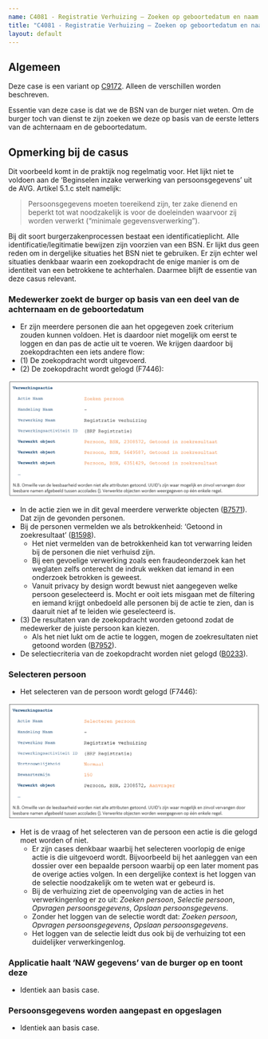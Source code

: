 ```yaml
---
name: C4081 - Registratie Verhuizing – Zoeken op geboortedatum en naam
title: "C4081 - Registratie Verhuizing – Zoeken op geboortedatum en naam"
layout: default
---
```

## Algemeen
Deze case is een variant op [C9172](./9172.md). Alleen de verschillen worden beschreven.

Essentie van deze case is dat we de BSN van de burger niet weten. Om de burger toch van dienst te zijn zoeken we deze op basis van de eerste letters van de achternaam en de geboortedatum. 

## Opmerking bij de casus
Dit voorbeeld komt in de praktijk nog regelmatig voor. Het lijkt niet te voldoen aan de ‘Beginselen inzake verwerking van persoonsgegevens’ uit de AVG. Artikel 5.1.c stelt namelijk: 

> Persoonsgegevens moeten toereikend zijn, ter zake dienend en beperkt tot wat noodzakelijk is voor de doeleinden waarvoor zij worden verwerkt (“minimale gegevensverwerking”). 


Bij dit soort burgerzakenprocessen bestaat een identificatieplicht. Alle identificatie/legitimatie bewijzen zijn voorzien van een BSN. Er lijkt dus geen reden om in dergelijke situaties het BSN niet te gebruiken. Er zijn echter wel situaties denkbaar waarin een zoekopdracht de enige manier is om de identiteit van een betrokkene te achterhalen. Daarmee blijft de essentie van deze casus relevant.

### Medewerker zoekt de burger op basis van een deel van de achternaam en de geboortedatum
- Er zijn meerdere personen die aan het opgegeven zoek criterium zouden kunnen voldoen. Het is daardoor niet mogelijk om eerst te loggen en dan pas de actie uit te voeren. We krijgen daardoor bij zoekopdrachten een iets andere flow:
- (1) De zoekopdracht wordt uitgevoerd.
- (2) De zoekopdracht wordt gelogd (F7446):
    
<img src="./_assets/4081_1.png" alt="" width="700"/>
    
- In de actie zien we in dit geval meerdere verwerkte objecten ([B7571](./7571.md)). Dat zijn de gevonden personen.
- Bij de personen vermelden we als betrokkenheid: ‘Getoond in zoekresultaat’ ([B1598](./1598.md)).
    - Het niet vermelden van de betrokkenheid kan tot verwarring leiden bij de personen die niet verhuisd zijn. 
    - Bij een gevoelige verwerking zoals een fraudeonderzoek kan het weglaten zelfs onterecht de indruk wekken dat iemand in een onderzoek betrokken is geweest.
    - Vanuit privacy by design wordt bewust niet aangegeven welke persoon geselecteerd is. Mocht er ooit iets misgaan met de filtering en iemand krijgt onbedoeld alle personen bij de actie te zien, dan is daaruit niet af te leiden wie geselecteerd is.
- (3) De resultaten van de zoekopdracht worden getoond zodat de medewerker de juiste persoon kan kiezen.
    - Als het niet lukt om de actie te loggen, mogen de zoekresultaten niet getoond worden ([B7952](./7952.md)).
- De selectiecriteria van de zoekopdracht worden niet gelogd ([B0233](./0233.md)).
    
### Selecteren persoon
- Het selecteren van de persoon wordt gelogd (F7446):
    
<img src="./_assets/4081_2.png" alt="" width="700"/>
    
- Het is de vraag of het selecteren van de persoon een actie is die gelogd moet worden of niet.
    - Er zijn cases denkbaar waarbij het selecteren voorlopig de enige actie is die uitgevoerd wordt. Bijvoorbeeld bij het aanleggen van een dossier over een bepaalde persoon waarbij op een later moment pas de overige acties volgen. In een dergelijke context is het loggen van de selectie noodzakelijk om te weten wat er gebeurd is.
    - Bij de verhuizing ziet de opeenvolging van de acties in het verwerkingenlog er zo uit: *Zoeken persoon*, *Selectie persoon*, *Opvragen persoonsgegevens*, *Opslaan persoonsgegevens*.
    - Zonder het loggen van de selectie wordt dat: *Zoeken persoon*, *Opvragen persoonsgegevens*, *Opslaan persoonsgegevens*.
    - Het loggen van de selectie leidt dus ook bij de verhuizing tot een duidelijker verwerkingenlog.
        
### Applicatie haalt ‘NAW gegevens’ van de burger op en toont deze
- Identiek aan basis case.
    
### Persoonsgegevens worden aangepast en opgeslagen
- Identiek aan basis case.

       



